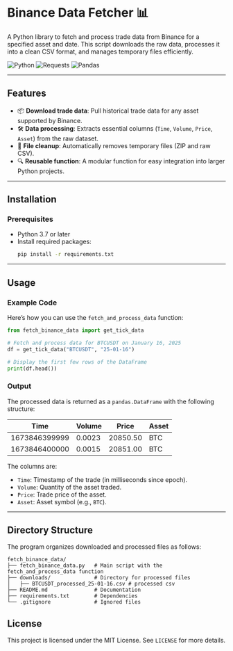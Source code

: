 # Binance Data Fetcher 📊

A Python library to fetch and process trade data from Binance for a specified asset and date. This script downloads the raw data, processes it into a clean CSV format, and manages temporary files efficiently.

![Python](https://img.shields.io/badge/Python-3.7%2B-blue?logo=python)
![Requests](https://img.shields.io/badge/Requests-2.x-yellow?logo=python)
![Pandas](https://img.shields.io/badge/Pandas-2.x-orange?logo=pandas)

---

## Features

- 📦 **Download trade data**: Pull historical trade data for any asset supported by Binance.
- 🛠️ **Data processing**: Extracts essential columns (`Time`, `Volume`, `Price`, `Asset`) from the raw dataset.
- 🧹 **File cleanup**: Automatically removes temporary files (ZIP and raw CSV).
- 🔍 **Reusable function**: A modular function for easy integration into larger Python projects.

---

## Installation

### Prerequisites

- Python 3.7 or later
- Install required packages:
  ```bash
  pip install -r requirements.txt
  ```

---

## Usage

### Example Code

Here’s how you can use the `fetch_and_process_data` function:

```python
from fetch_binance_data import get_tick_data

# Fetch and process data for BTCUSDT on January 16, 2025
df = get_tick_data("BTCUSDT", "25-01-16")

# Display the first few rows of the DataFrame
print(df.head())
```

### Output

The processed data is returned as a `pandas.DataFrame` with the following structure:

| Time          | Volume | Price    | Asset |
| ------------- | ------ | -------- | ----- |
| 1673846399999 | 0.0023 | 20850.50 | BTC   |
| 1673846400000 | 0.0015 | 20851.00 | BTC   |

The columns are:

- `Time`: Timestamp of the trade (in milliseconds since epoch).
- `Volume`: Quantity of the asset traded.
- `Price`: Trade price of the asset.
- `Asset`: Asset symbol (e.g., `BTC`).

---

## Directory Structure

The program organizes downloaded and processed files as follows:

```
fetch_binance_data/
├── fetch_binance_data.py   # Main script with the fetch_and_process_data function
├── downloads/              # Directory for processed files
│   ├── BTCUSDT_processed_25-01-16.csv # processed csv
├── README.md               # Documentation
├── requirements.txt        # Dependencies
└── .gitignore              # Ignored files
```

## License

This project is licensed under the MIT License. See `LICENSE` for more details.
